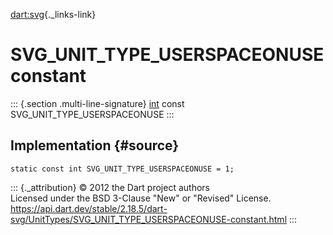 [dart:svg](../../dart-svg/dart-svg-library){._links-link}

SVG\_UNIT\_TYPE\_USERSPACEONUSE constant
========================================

::: {.section .multi-line-signature}
[int](../../dart-core/int-class) const SVG\_UNIT\_TYPE\_USERSPACEONUSE
:::

Implementation {#source}
--------------

``` {.language-dart data-language="dart"}
static const int SVG_UNIT_TYPE_USERSPACEONUSE = 1;
```

::: {._attribution}
© 2012 the Dart project authors\
Licensed under the BSD 3-Clause \"New\" or \"Revised\" License.\
<https://api.dart.dev/stable/2.18.5/dart-svg/UnitTypes/SVG_UNIT_TYPE_USERSPACEONUSE-constant.html>
:::
